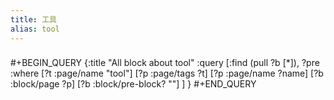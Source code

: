 ```yaml
---
title: 工具
alias: tool
---
```

###
#+BEGIN_QUERY
{:title "All block about tool"
 :query [:find (pull ?b [*]), ?pre
  :where
  [?t :page/name "tool"]
  [?p :page/tags ?t]
  [?p :page/name ?name]
  [?b :block/page ?p]
  [?b :block/pre-block? ""]
]
}
#+END_QUERY
